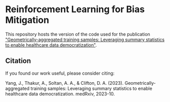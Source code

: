 # Reinforcement Learning for Bias Mitigation

This repository hosts the version of the code used for the publication ["Geometrically-aggregated training samples: Leveraging summary statistics to enable healthcare data democratization"](https://www.medrxiv.org/content/10.1101/2023.10.24.23297460v1). 

## Citation

If you found our work useful, please consider citing:

Yang, J., Thakur, A., Soltan, A. A., & Clifton, D. A. (2023). Geometrically-aggregated training samples: Leveraging summary statistics to enable healthcare data democratization. medRxiv, 2023-10.


